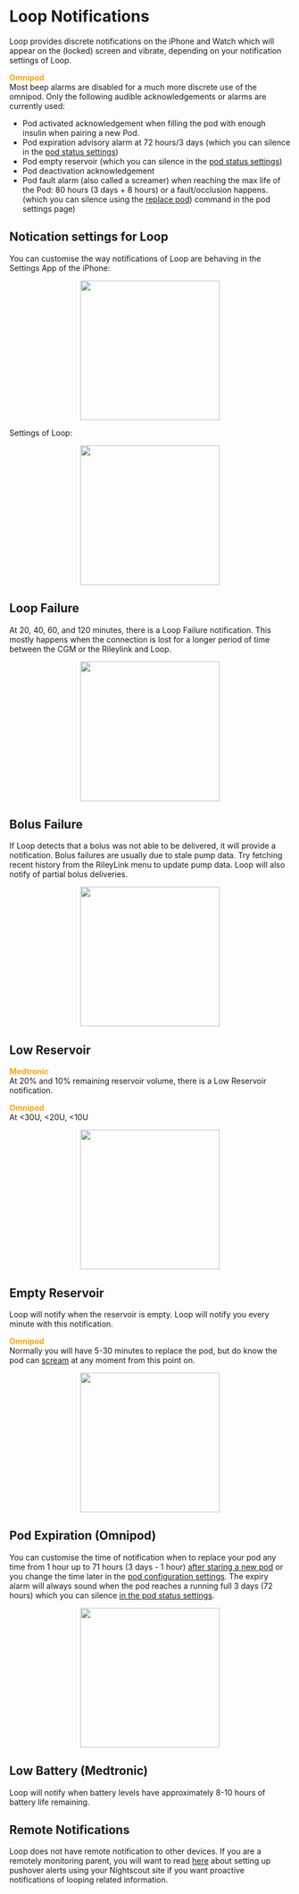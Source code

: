 # Loop Notifications 

Loop provides discrete notifications on the iPhone and Watch which will appear on the (locked) screen and vibrate, depending on your notification settings of Loop.

<font color ="orange">**Omnipod**</font>  
Most beep alarms are disabled for a much more discrete use of the omnipod. Only the following audible acknowledgements or alarms are currently used:

* Pod activated acknowledgement when filling the pod with enough insulin when pairing a new Pod.
* Pod expiration advisory alarm at 72 hours/3 days (which you can silence in the [pod status  settings](https://loopkit.github.io/loopdocs/operation/loop-settings/omnipod-pump/#status))
* Pod empty reservoir (which you can silence in the [pod status  settings](https://loopkit.github.io/loopdocs/operation/loop-settings/omnipod-pump/#status))
* Pod deactivation acknowledgement 
* Pod fault alarm (also called a screamer) when reaching the max life of the Pod: 80 hours (3 days + 8 hours) or a fault/occlusion happens. (which you can silence using the [replace pod](https://loopkit.github.io/loopdocs/operation/loop-settings/omnipod-pump/#pod-commands)) command in the pod settings page)
## Notication settings for Loop

You can customise the way notifications of Loop are behaving in the Settings App of the iPhone:
<p align="center">
<img src="../img/iphone-settings-notifications.png" width="250">
</p> 

Settings of Loop:
<p align="center">
<img src="../img/iphone-notifications-loop.png" width="250">
</p> 

## Loop Failure

At 20, 40, 60, and 120 minutes, there is a Loop Failure notification.
This mostly happens when the connection is lost for a longer period of time between the CGM or the Rileylink and Loop.

<p align="center">
<img src="../img/loop-failure.png" width="250">
</p> 

## Bolus Failure
If Loop detects that a bolus was not able to be delivered, it will provide a notification.  Bolus failures are usually due to stale pump data.  Try fetching recent history from the RileyLink menu to update pump data.  Loop will also notify of partial bolus deliveries.

<p align="center">
<img src="../img/loop-bolus-failure.png" width="250">
</p> 

## Low Reservoir

<font color ="orange">**Medtronic**</font>  
At 20% and 10% remaining reservoir volume, there is a Low Reservoir notification.

<font color ="orange">**Omnipod**</font>  
At <30U, <20U, <10U  

<p align="center">
<img src="../img/pod-reservoir-10U.png" width="250">
</p> 


## Empty Reservoir

Loop will notify when the reservoir is empty. Loop will notify you every minute with this notification. 

<font color ="orange">**Omnipod**</font>  
Normally you will have 5-30 minutes to replace the pod, but do know the pod can [scream](https://soundcloud.com/eelke-jager/1f-nibble-f) at any moment from this point on.

<p align="center">
<img src="../img/loop-reservoir-empty.png" width="250">
</p> 

## Pod Expiration (Omnipod)
 
You can customise the time of notification when to replace your pod any time from 1 hour up to 71 hours (3 days - 1 hour) [after staring a new pod](https://loopkit.github.io/loopdocs/operation/loop-settings/omnipod-pump/#expiration-reminder) or you change the time later in the [pod configuration settings](https://loopkit.github.io/loopdocs/operation/loop-settings/omnipod-pump/#configuration).
The expiry alarm will always sound when the pod reaches a running full 3 days (72 hours) which you can silence [in the pod status settings](https://loopkit.github.io/loopdocs/operation/loop-settings/omnipod-pump/#status).

<p align="center">
<img src="../img/pod-expiration-notice.png" width="250">
</p> 

## Low Battery (Medtronic)

Loop will notify when battery levels have approximately 8-10 hours of battery life remaining.


## Remote Notifications

Loop does not have remote notification to other devices.  If you are a remotely monitoring parent, you will want to read [here](https://loopkit.github.io/loopdocs/nightscout/pushover/#pushover) about setting up pushover alerts using your Nightscout site if you want proactive notifications of looping related information.
